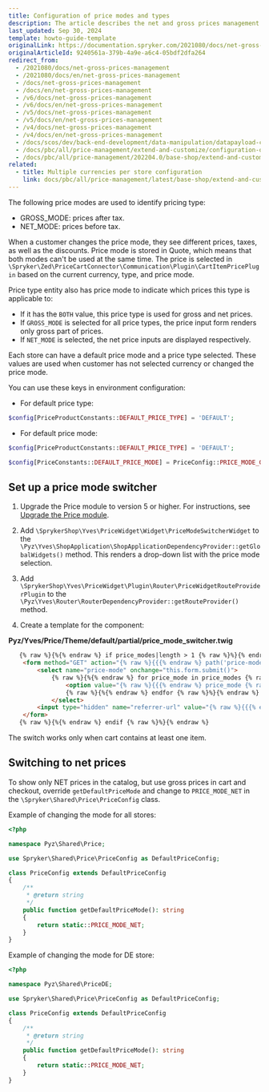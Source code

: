 ```yaml
---
title: Configuration of price modes and types
description: The article describes the net and gross prices management and how you can configure them for you Spryker Cloud Commerce OS Store.
last_updated: Sep 30, 2024
template: howto-guide-template
originalLink: https://documentation.spryker.com/2021080/docs/net-gross-prices-management
originalArticleId: 9240561a-379b-4a9e-a6c4-05bdf2dfa264
redirect_from:
  - /2021080/docs/net-gross-prices-management
  - /2021080/docs/en/net-gross-prices-management
  - /docs/net-gross-prices-management
  - /docs/en/net-gross-prices-management
  - /v6/docs/net-gross-prices-management
  - /v6/docs/en/net-gross-prices-management
  - /v5/docs/net-gross-prices-management
  - /v5/docs/en/net-gross-prices-management
  - /v4/docs/net-gross-prices-management
  - /v4/docs/en/net-gross-prices-management
  - /docs/scos/dev/back-end-development/data-manipulation/datapayload-conversion/net-and-gross-prices-management.html
  - /docs/pbc/all/price-management/extend-and-customize/configuration-of-price-modes-and-types.html
  - /docs/pbc/all/price-management/202204.0/base-shop/extend-and-customize/configuration-of-price-modes-and-types.html
related:
  - title: Multiple currencies per store configuration
    link: docs/pbc/all/price-management/latest/base-shop/extend-and-customize/multiple-currencies-per-store-configuration.html
---
```


The following price modes are used to identify pricing type:

- GROSS_MODE: prices after tax.
- NET_MODE: prices before tax.

When a customer changes the price mode, they see different prices, taxes, as well as the discounts. Price mode is stored in Quote, which means that both modes can't be used at the same time. The price is selected in `\Spryker\Zed\PriceCartConnector\Communication\Plugin\CartItemPricePlugin` based on the current currency, type, and price mode.

Price type entity also has price mode to indicate which prices this type is applicable to:

- If it has the `BOTH` value, this price type is used for gross and net prices.
- If `GROSS_MODE` is selected for all price types, the price input form renders only gross part of prices.
- If `NET_MODE` is selected, the net price inputs are displayed respectively.

Each store can have a default price mode and a price type selected. These values are used when customer has not selected currency or changed the price mode.

You can use these keys in environment configuration:

- For default price type:

```php
$config[PriceProductConstants::DEFAULT_PRICE_TYPE] = 'DEFAULT';
```


- For default price mode:

```php
$config[PriceProductConstants::DEFAULT_PRICE_TYPE] = 'DEFAULT';
```

```php
$config[PriceConstants::DEFAULT_PRICE_MODE] = PriceConfig::PRICE_MODE_GROSS;
```


## Set up a price mode switcher

1. Upgrade the Price module to version 5 or higher. For instructions, see [Upgrade the Price module](/docs/pbc/all/price-management/{{site.version}}/base-shop/install-and-upgrade/upgrade-modules/upgrade-the-price-module.html).

2. Add `\SprykerShop\Yves\PriceWidget\Widget\PriceModeSwitcherWidget` to the `\Pyz\Yves\ShopApplication\ShopApplicationDependencyProvider::getGlobalWidgets()` method.
   This renders a drop-down list with the price mode selection.

3. Add `\SprykerShop\Yves\PriceWidget\Plugin\Router\PriceWidgetRouteProviderPlugin` to the `\Pyz\Yves\Router\RouterDependencyProvider::getRouteProvider()` method.

4. Create a template for the component:

**Pyz/Yves/Price/Theme/default/partial/price_mode_switcher.twig**

```html
   {% raw %}{%{% endraw %} if price_modes|length > 1 {% raw %}%}{% endraw %}
   	<form method="GET" action="{% raw %}{{{% endraw %} path('price-mode-switch') {% raw %}}}{% endraw %}" data-component="price-mode-switch">
   		<select name="price-mode" onchange="this.form.submit()">
   			{% raw %}{%{% endraw %} for price_mode in price_modes {% raw %}%}{% endraw %}
   				<option value="{% raw %}{{{% endraw %} price_mode {% raw %}}}{% endraw %}" {% raw %}{{{% endraw %} (price_mode == current_price_mode) ? 'selected' : ''{% raw %}}}{% endraw %}>{% raw %}{{{% endraw %} ('price.mode.' ~ price_mode | lower) | trans {% raw %}}}{% endraw %}</option>
   				{% raw %}{%{% endraw %} endfor {% raw %}%}{% endraw %}
   			</select>
   		<input type="hidden" name="referrer-url" value="{% raw %}{{{% endraw %} app.request.requestUri {% raw %}}}{% endraw %}" />
   	</form>
   {% raw %}{%{% endraw %} endif {% raw %}%}{% endraw %}
```

The switch works only when cart contains at least one item.


## Switching to net prices

To show only NET prices in the catalog, but use gross prices in cart and checkout, override `getDefaultPriceMode` and change to `PRICE_MODE_NET` in the `\Spryker\Shared\Price\PriceConfig` class.

Example of changing the mode for all stores:

```php
<?php

namespace Pyz\Shared\Price;

use Spryker\Shared\Price\PriceConfig as DefaultPriceConfig;

class PriceConfig extends DefaultPriceConfig
{
    /**
     * @return string
     */
    public function getDefaultPriceMode(): string
    {
        return static::PRICE_MODE_NET;
    }
}
```

Example of changing the mode for DE store:

```php
<?php

namespace Pyz\Shared\PriceDE;

use Spryker\Shared\Price\PriceConfig as DefaultPriceConfig;

class PriceConfig extends DefaultPriceConfig
{
    /**
     * @return string
     */
    public function getDefaultPriceMode(): string
    {
        return static::PRICE_MODE_NET;
    }
}
```
